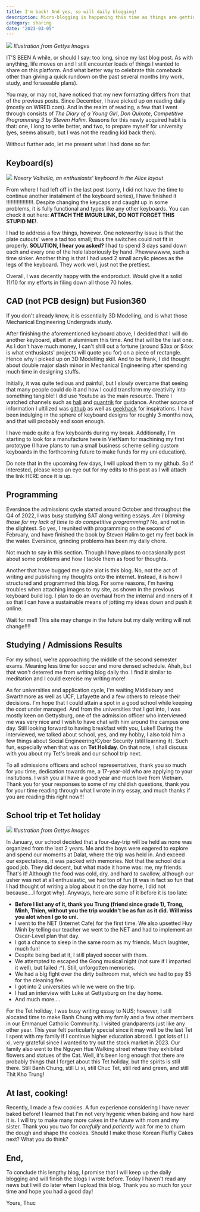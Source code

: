 ```yaml
---
title: I'm back! And yes, so will daily blogging!
description: Micro-blogging is happening this time as things are getting less hectic for me
category: sharing
date: "2023-03-05"
---
```


<p>
    <img src="./cover.jpg"/>
    <em classname="img-caption">Illustration from Gettys Images</em>
</p>

IT'S BEEN A while, or should I say: too long, since my last blog post. As with anything, life moves on and I still encounter loads of things I wanted to share on this platform. And what better way to celebrate this comeback other than giving a quick rundown on the past several months (my work, study, and forseeable plans).

You may, or may not, have noticed that my new formatting differs from that of the previous posts. Since December, I have picked up on reading daily (mostly on WIRED.com). And in the realm of reading, a few that I went through consists of *The Diary of a Young Girl*, *Don Quixote*, *Competitive Programming 3 by Steven Halim*. Reasons for this newly acquired habit is that: one, I long to write better, and two, to prepare myself for university (yes, seems absurb, but I was not the reading kid back then).

Without further ado, let me present what I had done so far:

## Keyboard(s)

<p>
    <img src="./noxary.jpg"/>
    <em classname="img-caption">Noxary Valhalla, an enthusiasts' keyboard in the Alice layout</em>
</p>

From where I had left off in the last post (sorry, I did not have the time to continue another instalment of the keyboard series), I have finished it !!!!!!!!!!!!!!!!!!. Despite changing the keycaps and caught up in some problems, it is fully functional and types like any other keyboards. You can check it out here: **ATTACH THE IMGUR LINK, DO NOT FORGET THIS STUPID ME!**.

I had to address a few things, however. One noteworthy issue is that the plate cutouts' were a tad too small; thus the switches could not fit in properly. **SOLUTION, I hear you asked?** I had to spend 3 days sand down each and every one of the hole laboriously by hand. Phewwwwww, such a time sinker. Another thing is that I had used 2 small acrylic pieces as the legs of the keyboard. They work well, just not the prettiest.

Overall, I was decently happy with the endproduct. Would give it a solid 11/10 for my efforts in filing down all those 70 holes.

## CAD (not PCB design) but Fusion360

If you don't already know, it is essentially 3D Modelling, and is what those Mechanical Engineering Undergrads study.

After finishing the aforementioned keyboard above, I decided that I will do another keyboard, albeit in aluminium this time. And that will be the last one. As I don't have much money, I can't shill out a fortune (around $3xx or $4xx is what enthusiasts' projects will quote you for) on a piece of rectangle. Hence why I picked up on 3D Modelling skill. And to be frank, I did thought about double major slash minor in Mechanical Engineering after spending much time in designing stuffs.

Initially, it was quite tedious and painful, but I slowly overcame that seeing that many people could do it and how I could transform my creativity into something tangible! I did use Youtube as the main resource. There I watched channels such as [hali](https://www.youtube.com/@hali4045/videos) and [quantrik](https://www.youtube.com/watch?v=4P0zfLLblOw) for guidance. Another source of information I ultilized was [github](https://github.com) as well as [geekhack](https://geekhack.org) for inspirations. I have been indulging in the sphere of keyboard designs for roughly 3 months now, and that will probably end soon enough.

I have made quite a few keyboards during my break. Additionally, I'm starting to look for a manufacture here in VietNam for machining my first prototype (I have plans to run a small business scheme selling custom keyboards in the forthcoming future to make funds for my uni education).

Do note that in the upcoming few days, I will upload them to my github. So if interested, please keep an eye out for my edits to this post as I will attach the link HERE once it is up.

## Programming

Eversince the admissions cycle started around October and throughout the Q4 of 2022, I was busy studying SAT along writing essays. *Am I blaming those for my lack of time to do competitive programming?* No, and not in the slightest. So yes, I reunited with programming on the second of February, and have finished the book by Steven Halim to get my feet back in the water. Eversince, grinding problems has been my daily chore.

Not much to say in this section. Though I have plans to occasionally post about some problems and how I tackle them as food for thoughts.

Another that have bugged me quite alot is this blog. No, not the act of writing and publishing my thoughts onto the internet. Instead, it is how I structured and programmed this blog. For some reasons, I'm having troubles when attaching images to my site, as shown in the previous keyboard build log. I plan to do an overhaul from the internal and inners of it so that I can have a sustainable means of jotting my ideas down and push it online.

Wait for me!! This site may change in the future but my daily writing will not change!!!!

## Studying / Admissions Results

For my school, we're approaching the middle of the second semester exams. Meaning less time for soccer and more densed schedule. Ahah, but that won't deterred me from writing blog daily tho. I find it similar to meditation and I could exercise my writing more!

As for universities and application cycle, I'm waiting Middlebury and Swarthmore as well as UCF, Lafayette and a few others to release their decisions. I'm hope that I could attain a spot in a good school while keeping the cost under managed. And from the universities that I got into, I was mostly keen on Gettysburg, one of the admission officer who interviewed me was very nice and I wish to have chat with him around the campus one day. Still looking forward to having breakfast with you, Luke!! During the interviewed, we talked about school, yes, and my hobby, I also told him a few things about Social Engineering/Cyber Security (still learning it). Such fun, especially when that was on **Tet Holiday**. On that note, I shall discuss with you about my Tet's break and our school trip next.

To all admissions officers and school representatives, thank you so much for you time, dedication towards me, a 17-year-old who are applying to your insitutions. I wish you all have a good year and much love from Vietnam. Thank you for your responses to some of my childish questions, thank you for your time reading through what I wrote in my essay, and much thanks if you are reading this right now!!!

## School trip et Tet holiday

<p>
    <img src="./tet.jpg"/>
    <em classname="img-caption">Illustration from Gettys Images</em>
</p>

In January, our school decided that a four-day-trip will be held as none was organized from the last 2 years. Me and the boys were eagered to explore and spend our moments at Dalat, where the trip was held in. And exceed our expectations, it was packed with memories. Not that the school did a good job. They did decent, but what made it home was: me, my friends. That's it! Although the food was cold, dry, and hard to swallow, although our usher was not at all enthusiastic, we had ton of fun (it was in fact so fun that I had thought of writing a blog about it on the day home, I did not because....I forgot why). Anyways, here are some of it before it is too late:

- **Before I list any of it, thank you Trung (friend since grade 1), Trong, Minh, Thien, without you the trip wouldn't be as fun as it did. Will miss you alot when I go to uni.**
- I went to the NET (Internet Cafe) for the first time. We also upsetted Huy Minh by telling our teacher we went to the NET and had to implement an Oscar-Level plan that day.
- I got a chance to sleep in the same room as my friends. Much laughter, much fun!
- Despite being bad at it, I still played soccer with them.
- We attempted to escaped the Gong musical night (not sure if I imparted it well), but failed :^). Still, unforgotten memories.
- We had a big fight over the dirty bathroom mat, which we had to pay $5 for the cleaning fee.
- I got into 2 universities while we were on the trip.
- I had an interview with Luke at Gettysburg on the day home.
- And much more....

For the Tet holiday, I was busy writing essay to NUS; however, I still alocated time to make Banh Chung with my family and a few other members in our Emmanuel Catholic Community. I visited grandparents just like any other year. This year felt particularly special since it may well be the last Tet I spent with my family if I continue higher education abroad. I got lots of Li xi, very grateful since I wanted to try out the stock market in 2023. Our family also went to the Nguyen Hue Walking street where they exhibited flowers and statues of the Cat. Well, it's been long enough that there are probably things that I forget about this Tet holiday, but the spirits is still there. Still Banh Chung, still Li xi, still Chuc Tet, still red and green, and still Thit Kho Trung!

## At last, cooking!

Recently, I made a few cookies. A fun experience considering I have never baked before! I learned that I'm not very hygenic when baking and how hard it is. I will try to make many more cakes in the future with mom and my sister. Thank you you two for *carefully* and *patiently* wait for me to churn the dough and shape the cookies. Should I make those Korean Fluffly Cakes next? What you do think?

## End,

To conclude this lengthy blog, I promise that I will keep up the daily blogging and will finish the blogs I wrote before. Today I haven't read any news but I will do later when I upload this blog. Thank you so much for your time and hope you had a good day!

Yours,
Thuc
